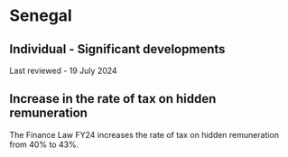 # Senegal
## Individual - Significant developments
Last reviewed - 19 July 2024
## Increase in the rate of tax on hidden remuneration
The Finance Law FY24 increases the rate of tax on hidden remuneration from 40% to 43%.
